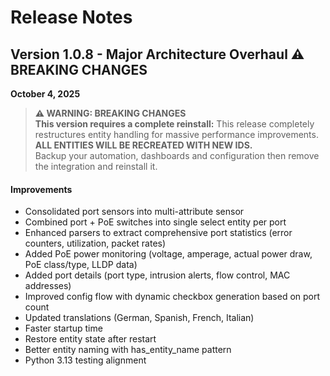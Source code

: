 # Release Notes

## Version 1.0.8 - Major Architecture Overhaul ⚠️ BREAKING CHANGES
**October 4, 2025**

> **⚠️ WARNING: BREAKING CHANGES**  
> **This version requires a complete reinstall:**
> This release completely restructures entity handling for massive performance improvements.  
> **ALL ENTITIES WILL BE RECREATED WITH NEW IDS.**  
> Backup your automation, dashboards and configuration then remove the integration and reinstall it.

#### Improvements
- Consolidated port sensors into multi-attribute sensor
- Combined port + PoE switches into single select entity per port
- Enhanced parsers to extract comprehensive port statistics (error counters, utilization, packet rates)
- Added PoE power monitoring (voltage, amperage, actual power draw, PoE class/type, LLDP data)
- Added port details (port type, intrusion alerts, flow control, MAC addresses)
- Improved config flow with dynamic checkbox generation based on port count
- Updated translations (German, Spanish, French, Italian)
- Faster startup time
- Restore entity state after restart
- Better entity naming with has_entity_name pattern
- Python 3.13 testing alignment
